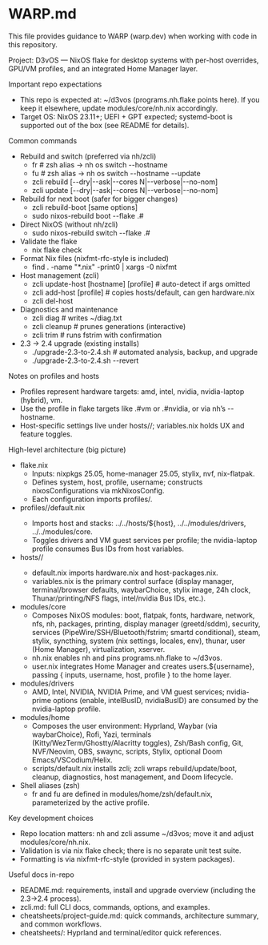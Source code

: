 # WARP.md

This file provides guidance to WARP (warp.dev) when working with code in this repository.

Project: D3vOS — NixOS flake for desktop systems with per-host overrides, GPU/VM profiles, and an integrated Home Manager layer.

Important repo expectations
- This repo is expected at: ~/d3vos (programs.nh.flake points here). If you keep it elsewhere, update modules/core/nh.nix accordingly.
- Target OS: NixOS 23.11+; UEFI + GPT expected; systemd-boot is supported out of the box (see README for details).

Common commands
- Rebuild and switch (preferred via nh/zcli)
  - fr            # zsh alias → nh os switch --hostname <profile>
  - fu            # zsh alias → nh os switch --hostname <profile> --update
  - zcli rebuild [--dry|--ask|--cores N|--verbose|--no-nom]
  - zcli update  [--dry|--ask|--cores N|--verbose|--no-nom]
- Rebuild for next boot (safer for bigger changes)
  - zcli rebuild-boot [same options]
  - sudo nixos-rebuild boot --flake .#<profile>
- Direct NixOS (without nh/zcli)
  - sudo nixos-rebuild switch --flake .#<profile>
- Validate the flake
  - nix flake check
- Format Nix files (nixfmt-rfc-style is included)
  - find . -name "*.nix" -print0 | xargs -0 nixfmt
- Host management (zcli)
  - zcli update-host [hostname] [profile]  # auto-detect if args omitted
  - zcli add-host <hostname> [profile]     # copies hosts/default, can gen hardware.nix
  - zcli del-host <hostname>
- Diagnostics and maintenance
  - zcli diag           # writes ~/diag.txt
  - zcli cleanup        # prunes generations (interactive)
  - zcli trim           # runs fstrim with confirmation
- 2.3 → 2.4 upgrade (existing installs)
  - ./upgrade-2.3-to-2.4.sh        # automated analysis, backup, and upgrade
  - ./upgrade-2.3-to-2.4.sh --revert

Notes on profiles and hosts
- Profiles represent hardware targets: amd, intel, nvidia, nvidia-laptop (hybrid), vm.
- Use the profile in flake targets like .#vm or .#nvidia, or via nh’s --hostname.
- Host-specific settings live under hosts/<hostname>/; variables.nix holds UX and feature toggles.

High-level architecture (big picture)
- flake.nix
  - Inputs: nixpkgs 25.05, home-manager 25.05, stylix, nvf, nix-flatpak.
  - Defines system, host, profile, username; constructs nixosConfigurations via mkNixosConfig.
  - Each configuration imports profiles/<profile>.
- profiles/<profile>/default.nix
  - Imports host and stacks: ../../hosts/${host}, ../../modules/drivers, ../../modules/core.
  - Toggles drivers and VM guest services per profile; the nvidia-laptop profile consumes Bus IDs from host variables.
- hosts/<hostname>/
  - default.nix imports hardware.nix and host-packages.nix.
  - variables.nix is the primary control surface (display manager, terminal/browser defaults, waybarChoice, stylix image, 24h clock, Thunar/printing/NFS flags, intel/nvidia Bus IDs, etc.).
- modules/core
  - Composes NixOS modules: boot, flatpak, fonts, hardware, network, nfs, nh, packages, printing, display manager (greetd/sddm), security, services (PipeWire/SSH/Bluetooth/fstrim; smartd conditional), steam, stylix, syncthing, system (nix settings, locales, env), thunar, user (Home Manager), virtualization, xserver.
  - nh.nix enables nh and pins programs.nh.flake to ~/d3vos.
  - user.nix integrates Home Manager and creates users.${username}, passing { inputs, username, host, profile } to the home layer.
- modules/drivers
  - AMD, Intel, NVIDIA, NVIDIA Prime, and VM guest services; nvidia-prime options (enable, intelBusID, nvidiaBusID) are consumed by the nvidia-laptop profile.
- modules/home
  - Composes the user environment: Hyprland, Waybar (via waybarChoice), Rofi, Yazi, terminals (Kitty/WezTerm/Ghostty/Alacritty toggles), Zsh/Bash config, Git, NVF/Neovim, OBS, swaync, scripts, Stylix, optional Doom Emacs/VSCodium/Helix.
  - scripts/default.nix installs zcli; zcli wraps rebuild/update/boot, cleanup, diagnostics, host management, and Doom lifecycle.
- Shell aliases (zsh)
  - fr and fu are defined in modules/home/zsh/default.nix, parameterized by the active profile.

Key development choices
- Repo location matters: nh and zcli assume ~/d3vos; move it and adjust modules/core/nh.nix.
- Validation is via nix flake check; there is no separate unit test suite.
- Formatting is via nixfmt-rfc-style (provided in system packages).

Useful docs in-repo
- README.md: requirements, install and upgrade overview (including the 2.3→2.4 process).
- zcli.md: full CLI docs, commands, options, and examples.
- cheatsheets/project-guide.md: quick commands, architecture summary, and common workflows.
- cheatsheets/: Hyprland and terminal/editor quick references.


